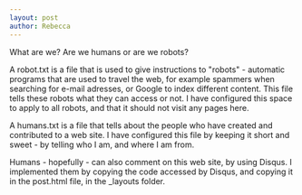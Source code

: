 ```yaml
---
layout: post
author: Rebecca
---
```

What are we? Are we humans or are we robots?

A robot.txt is a file that is used to give instructions to "robots" - automatic programs that are used to travel the web, for example spammers when searching for e-mail adresses, or Google to index different content. This file tells these robots what they can access or not.
I have configured this space to apply to all robots, and that it should not visit any pages here.

A humans.txt is a file that tells about the people who have created and contributed to a web site. 
I have configured this file by keeping it short and sweet - by telling who I am, and where I am from.

Humans - hopefully - can also comment on this web site, by using Disqus. I implemented them by copying the code accessed by Disqus, and copying it in the post.html file, in the _layouts folder.

